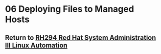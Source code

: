 # 06 Deploying Files to Managed Hosts

## Return to [RH294 Red Hat System Administration III Linux Automation](/rh294_red_hat_system_administration_iii_linux_automation/README.md)
